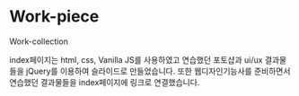 # Work-piece
Work-collection

index페이지는 html, css, Vanilla JS를 사용하였고 
연습했던 포토샵과 ui/ux 결과물들을 jQuery를 이용하여 
슬라이드로 만들었습니다. 
또한 웹디자인기능사를 준비하면서 연습했던 결과물들을 
index페이지에 링크로 연결했습니다.

